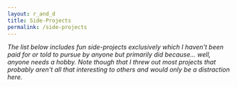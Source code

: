 ```yaml
---
layout: r_and_d
title: Side-Projects
permalink: /side-projects
---
```


_The list below includes fun side-projects exclusively which I haven't been paid for or told to pursue by anyone but primarily did because... well, anyone needs a hobby. Note though that I threw out most projects that probably aren't all that interesting to others and would only be a distraction here._ <!--General topics I am currently working on include:-->

<!--
<div class="tag_list"> 
    <div class="tag">integrated photonics</div>
    <div class="tag">design automation</div>
    <div class="tag">neurosymbolic artificial intelligence</div>
    <div class="tag">analog computing & electronics</div>
</div>    
-->
<div style="height: 20px;">
</div>
